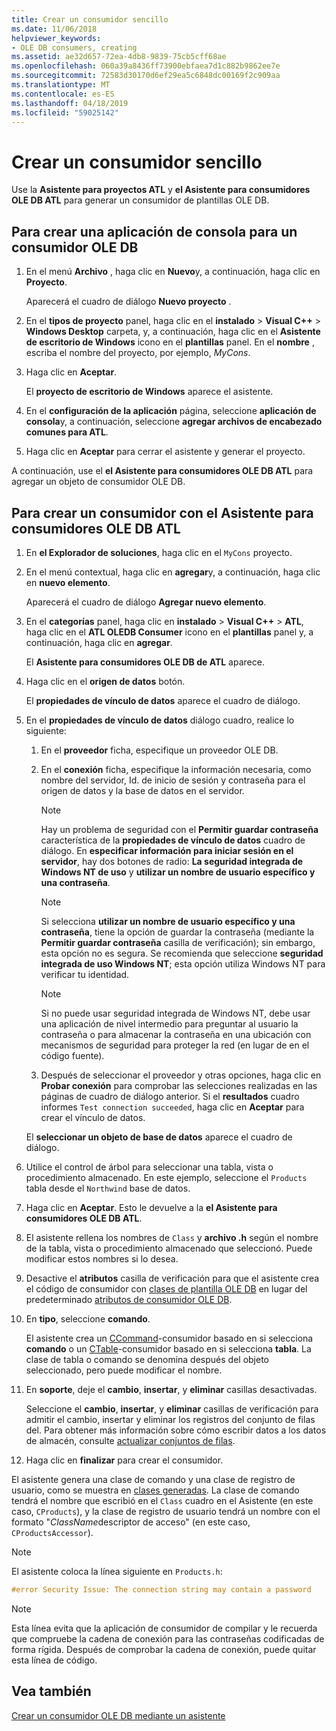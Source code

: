 ```yaml
---
title: Crear un consumidor sencillo
ms.date: 11/06/2018
helpviewer_keywords:
- OLE DB consumers, creating
ms.assetid: ae32d657-72ea-4db8-9839-75cb5cff68ae
ms.openlocfilehash: 060a39a8436ff73900ebfaea7d1c882b9862ee7e
ms.sourcegitcommit: 72583d30170d6ef29ea5c6848dc00169f2c909aa
ms.translationtype: MT
ms.contentlocale: es-ES
ms.lasthandoff: 04/18/2019
ms.locfileid: "59025142"
---
```

# <a name="creating-a-simple-consumer"></a>Crear un consumidor sencillo

Use la **Asistente para proyectos ATL** y **el Asistente para consumidores OLE DB ATL** para generar un consumidor de plantillas OLE DB.

## <a name="to-create-a-console-application-for-an-ole-db-consumer"></a>Para crear una aplicación de consola para un consumidor OLE DB

1. En el menú **Archivo** , haga clic en **Nuevo**y, a continuación, haga clic en **Proyecto**.

   Aparecerá el cuadro de diálogo **Nuevo proyecto** .

1. En el **tipos de proyecto** panel, haga clic en el **instalado** > **Visual C++** > **Windows Desktop** carpeta, y, a continuación, haga clic en el **Asistente de escritorio de Windows** icono en el **plantillas** panel. En el **nombre** , escriba el nombre del proyecto, por ejemplo, *MyCons*.

1. Haga clic en **Aceptar**.

   El **proyecto de escritorio de Windows** aparece el asistente.

1. En el **configuración de la aplicación** página, seleccione **aplicación de consola**y, a continuación, seleccione **agregar archivos de encabezado comunes para ATL**.

1. Haga clic en **Aceptar** para cerrar el asistente y generar el proyecto.

A continuación, use el **el Asistente para consumidores OLE DB ATL** para agregar un objeto de consumidor OLE DB.

## <a name="to-create-a-consumer-with-the-atl-ole-db-consumer-wizard"></a>Para crear un consumidor con el Asistente para consumidores OLE DB ATL

1. En **el Explorador de soluciones**, haga clic en el `MyCons` proyecto.

1. En el menú contextual, haga clic en **agregar**y, a continuación, haga clic en **nuevo elemento**.

   Aparecerá el cuadro de diálogo **Agregar nuevo elemento**.

1. En el **categorías** panel, haga clic en **instalado** > **Visual C++** > **ATL**, haga clic en el **ATL OLEDB Consumer** icono en el **plantillas** panel y, a continuación, haga clic en **agregar**.

   El **Asistente para consumidores OLE DB de ATL** aparece.

1. Haga clic en el **origen de datos** botón.

   El **propiedades de vínculo de datos** aparece el cuadro de diálogo.

1. En el **propiedades de vínculo de datos** diálogo cuadro, realice lo siguiente:

   1. En el **proveedor** ficha, especifique un proveedor OLE DB.

   1. En el **conexión** ficha, especifique la información necesaria, como nombre del servidor, Id. de inicio de sesión y contraseña para el origen de datos y la base de datos en el servidor.

      > [!NOTE]
      > Hay un problema de seguridad con el **Permitir guardar contraseña** característica de la **propiedades de vínculo de datos** cuadro de diálogo. En **especificar información para iniciar sesión en el servidor**, hay dos botones de radio: **La seguridad integrada de Windows NT de uso** y **utilizar un nombre de usuario específico y una contraseña**.

      > [!NOTE]
      > Si selecciona **utilizar un nombre de usuario específico y una contraseña**, tiene la opción de guardar la contraseña (mediante la **Permitir guardar contraseña** casilla de verificación); sin embargo, esta opción no es segura. Se recomienda que seleccione **seguridad integrada de uso Windows NT**; esta opción utiliza Windows NT para verificar tu identidad.

      > [!NOTE]
      > Si no puede usar seguridad integrada de Windows NT, debe usar una aplicación de nivel intermedio para preguntar al usuario la contraseña o para almacenar la contraseña en una ubicación con mecanismos de seguridad para proteger la red (en lugar de en el código fuente).

   1. Después de seleccionar el proveedor y otras opciones, haga clic en **Probar conexión** para comprobar las selecciones realizadas en las páginas de cuadro de diálogo anterior. Si el **resultados** cuadro informes `Test connection succeeded`, haga clic en **Aceptar** para crear el vínculo de datos.

   El **seleccionar un objeto de base de datos** aparece el cuadro de diálogo.

1. Utilice el control de árbol para seleccionar una tabla, vista o procedimiento almacenado. En este ejemplo, seleccione el `Products` tabla desde el `Northwind` base de datos.

1. Haga clic en **Aceptar**. Esto le devuelve a la **el Asistente para consumidores OLE DB ATL**.

1. El asistente rellena los nombres de `Class` y **archivo .h** según el nombre de la tabla, vista o procedimiento almacenado que seleccionó. Puede modificar estos nombres si lo desea.

1. Desactive el **atributos** casilla de verificación para que el asistente crea el código de consumidor con [clases de plantilla OLE DB](../../data/oledb/ole-db-consumer-templates-reference.md) en lugar del predeterminado [atributos de consumidor OLE DB](../../windows/ole-db-consumer-attributes.md).

1. En **tipo**, seleccione **comando**.

   El asistente crea un [CCommand](../../data/oledb/ccommand-class.md)-consumidor basado en si selecciona **comando** o un [CTable](../../data/oledb/ctable-class.md)-consumidor basado en si selecciona **tabla**. La clase de tabla o comando se denomina después del objeto seleccionado, pero puede modificar el nombre.

1. En **soporte**, deje el **cambio**, **insertar**, y **eliminar** casillas desactivadas.

   Seleccione el **cambio**, **insertar**, y **eliminar** casillas de verificación para admitir el cambio, insertar y eliminar los registros del conjunto de filas del. Para obtener más información sobre cómo escribir datos a los datos de almacén, consulte [actualizar conjuntos de filas](../../data/oledb/updating-rowsets.md).

1. Haga clic en **finalizar** para crear el consumidor.

El asistente genera una clase de comando y una clase de registro de usuario, como se muestra en [clases generadas](../../data/oledb/consumer-wizard-generated-classes.md). La clase de comando tendrá el nombre que escribió en el `Class` cuadro en el Asistente (en este caso, `CProducts`), y la clase de registro de usuario tendrá un nombre con el formato "*ClassName*descriptor de acceso" (en este caso, `CProductsAccessor`).

> [!NOTE]
> El asistente coloca la línea siguiente en `Products.h`:

```cpp
#error Security Issue: The connection string may contain a password
```

> [!NOTE]
> Esta línea evita que la aplicación de consumidor de compilar y le recuerda que compruebe la cadena de conexión para las contraseñas codificadas de forma rígida. Después de comprobar la cadena de conexión, puede quitar esta línea de código.

## <a name="see-also"></a>Vea también

[Crear un consumidor OLE DB mediante un asistente](../../data/oledb/creating-an-ole-db-consumer-using-a-wizard.md)

